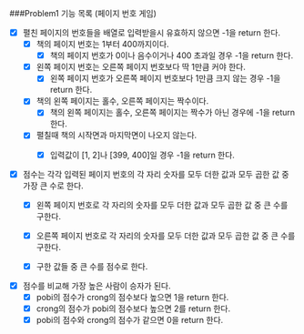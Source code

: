 ###Problem1 기능 목록 (페이지 번호 게임)

- [x] 펼친 페이지의 번호들을 배열로 입력받을시 유효하지 않으면 -1을 return 한다.
    - [x] 책의 페이지 번호는 1부터 400까지이다.
        - [x] 책의 페이지 번호가 0이나 음수이거나 400 초과일 경우 -1을 return 한다.
    - [x] 왼쪽 페이지 번호는 오른쪽 페이지 번호보다 딱 1만큼 커야 한다.
        - [x] 왼쪽 페이지 번호가 오른쪽 페이지 번호보다 1만큼 크지 않는 경우 -1을 return 한다.
    - [x] 책의 왼쪽 페이지는 홀수, 오른쪽 페이지는 짝수이다.
        - [x] 책의 왼쪽 페이지는 홀수, 오른쪽 페이지는 짝수가 아닌 경우에 -1을 return 한다.
    - [x] 펼칠때 책의 시작면과 마지막면이 나오지 않는다.
        - [x] 입력값이 [1, 2]나 [399, 400]일 경우 -1을 return 한다.

    
- [x] 점수는 각각 입력된 페이지 번호의 각 자리 숫자를 모두 더한 값과 모두 곱한 값 중 가장 큰 수로 한다.
    - [x] 왼쪽 페이지 번호로 각 자리의 숫자를 모두 더한 값과 모두 곱한 값 중 큰 수를 구한다.
    - [x] 오른쪽 페이지 번호로 각 자리의 숫자를 모두 더한 값과 모두 곱한 값 중 큰 수를 구한다.
    - [x] 구한 값들 중 큰 수를 점수로 한다.
  

- [x] 점수를 비교해 가장 높은 사람이 승자가 된다.
    - [x] pobi의 점수가 crong의 점수보다 높으면 1을 return 한다.
    - [x] crong의 점수가 pobi의 점수보다 높으면 2를 return 한다.
    - [x] pobi의 점수와 crong의 점수가 같으면 0을 return 한다.
